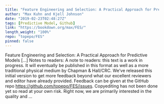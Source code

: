 ```yaml
---
title: "Feature Engineering and Selection: A Practical Approach for Predictive Models"
author: "Max Kuhn and Kjell Johnson"
date: "2019-02-23T02:48:27Z"
tags: [Predictive Model, Github]
link: "https://bookdown.org/max/FES/"
length_weight: "100%"
repo: "topepo/FES"
pinned: false
---
```


Feature Engineering and Selection: A Practical Approach for Predictive Models [...] Notes to readers: A note to readers: this text is a work in progress. It will eventually be published in this format as well as a more traditional physical medium by Chapman & Hall/CRC. We’ve released this initial version to get more feedback beyond what our excellent reviewers and editor have already provided. Feedback can be given at the GitHub repo https://github.com/topepo/FES/issues. Copyediting has not been done yet so read at your own risk. Right now, we are primarily interested in the quality and ...
